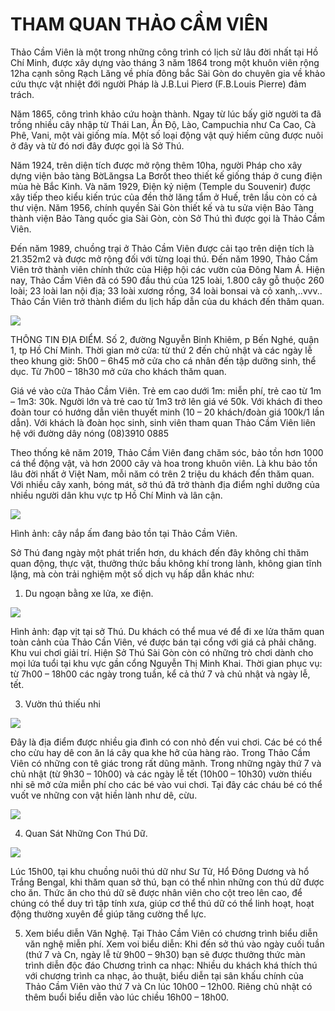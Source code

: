 # THAM QUAN THẢO CẦM VIÊN
Thảo Cầm Viên là một trong những công trình có lịch sử lâu đời nhất tại Hồ Chí Minh, được xây dựng vào tháng 3 năm 1864 trong một khuôn viên rộng 12ha cạnh sông Rạch Lăng về phía đông bắc Sài Gòn do chuyên gia về khảo cứu thực vật nhiệt đới người Pháp là J.B.Lui Pierơ (F.B.Louis Pierre) đảm trách.

Năm 1865, công trình khảo cứu hoàn thành. Ngay từ lúc bấy giờ người ta đã trồng nhiều cây nhập từ Thái Lan, Ấn Độ, Lào, Campuchia như Ca Cao, Cà Phê, Vani, một vài giống mía. Một số loại động vật quý hiếm cũng được nuôi ở đây và từ đó nơi đây được gọi là Sở Thú.

Năm 1924, trên diện tích được mở rộng thêm 10ha, người Pháp cho xây dựng viện bảo tàng BờLăngsa La Bơrốt theo thiết kế giống tháp ở cung điện mùa hè Bắc Kinh. Và năm 1929, Điện kỷ niệm (Temple du Souvenir) được xây tiếp theo kiểu kiến trúc của đền thờ lăng tẩm ở Huế, trên lầu còn có cả thư viện. Năm 1956, chính quyền Sài Gòn thiết kế và tu sửa viện Bảo Tàng thành viện Bảo Tàng quốc gia Sài Gòn, còn Sở Thú thì được gọi là Thảo Cầm Viên.

Đến năm 1989, chuồng trại ở Thảo Cầm Viên được cải tạo trên diện tích là 21.352m2 và được mở rộng đối với từng loại thú. Đến năm 1990, Thảo Cầm Viên trở thành viên chính thức của Hiệp hội các vườn của Đông Nam Á. Hiện nay, Thảo Cầm Viên đã có 590 đầu thú của 125 loài, 1.800 cây gỗ thuộc 260 loài; 23 loài lan nội địa; 33 loài xương rồng, 34 loài bonsai và cỏ xanh,..vvv.. Thảo Cần Viên trở thành điểm du lịch hấp dẫn của du khách đến thăm quan.

<img src="https://dulichviet.net.vn/wp-content/uploads/2019/04/thao-cam-vien-0.jpg">

THÔNG TIN ĐỊA ĐIỂM.
Số 2, đường Nguyễn Bỉnh Khiêm, p Bến Nghé, quận 1, tp Hồ Chí Minh.
Thời gian mở cửa: từ thứ 2 đến chủ nhật và các ngày lễ theo khung giờ: 5h00 – 6h45 mở cửa cho cá nhân đến tập dưỡng sinh, thể dục.
Từ 7h00 – 18h30 mở cửa cho khách thăm quan.

Giá vé vào cửa Thảo Cầm Viên.
Trẻ em cao dưới 1m: miễn phí, trẻ cao từ 1m – 1m3: 30k.
Người lớn và trẻ cao từ 1m3 trở lên giá vé 50k.
Với khách đi theo đoàn tour có hướng dẫn viên thuyết minh (10 – 20 khách/đoàn giá 100k/1 lần dẫn).
Với khách là đoàn học sinh, sinh viên tham quan Thảo Cầm Viên liên hệ với đường dây nóng (08)3910 0885

Theo thống kê năm 2019, Thảo Cầm Viên đang chăm sóc, bảo tồn hơn 1000 cá thể động vật, và hơn 2000 cây và hoa trong khuôn viên. Là khu bảo tồn lâu đời nhất ở Việt Nam, mỗi năm có trên 2 triệu du khách đến thăm quan. Với nhiều cây xanh, bóng mát, sở thú đã trở thành địa điểm nghỉ dưỡng của nhiều người dân khu vực tp Hồ Chí Minh và lân cận.

<img src="https://dulichviet.net.vn/wp-content/uploads/2019/04/thao-cam-vien-5.jpg">

Hình ảnh: cây nắp ấm đang bảo tồn tại Thảo Cầm Viên.

Sở Thú đang ngày một phát triển hơn, du khách đến đây không chỉ thăm quan động, thực vật, thưởng thức bầu không khí trong lành, không gian tĩnh lặng, mà còn trải nghiệm một số dịch vụ hấp dẫn khác như:

1. Du ngoạn bằng xe lửa, xe điện.

<img src="https://i.ytimg.com/vi/PVu4DvmDUQM/maxresdefault.jpg">

Hình ảnh: đạp vịt tại sở Thú.
Du khách có thể mua vé để đi xe lửa thăm quan toàn cảnh của Thảo Cần Viên, vé được bán tại cổng với giá cả phải chăng.
Khu vui chơi giải trí.
Hiện Sở Thú Sài Gòn còn có những trò chơi dành cho mọi lứa tuổi tại khu vực gần cổng Nguyễn Thị Minh Khai.
Thời gian phục vụ: từ 7h00 – 18h00 các ngày trong tuần, kể cả thứ 7 và chủ nhật và ngày lễ, tết.

3. Vườn thú thiếu nhi
<img src="https://dulichviet.net.vn/wp-content/uploads/2019/04/thao-cam-vien-4.jpg">

Đây là địa điểm được nhiều gia đình có con nhỏ đến vui chơi. Các bé có thể cho cừu hay dê con ăn lá cây qua khe hở của hàng rào.
Trong Thảo Cầm Viên có những con tê giác trong rất dũng mãnh.
Trong những ngày thứ 7 và chủ nhật (từ 9h30 – 10h00) và các ngày lễ tết (10h00 – 10h30) vườn thiếu nhi sẽ mở cửa miễn phí cho các bé vào vui chơi. Tại đây các cháu bé có thể vuốt ve những con vật hiền lành như dê, cừu.

<img src="https://phuotdi.vn/wp-content/uploads/2020/01/dong-vat-thao-cam-vien.jpg">

4. Quan Sát Những Con Thú Dữ.
<img src="https://dulichviet.net.vn/wp-content/uploads/2019/04/thao-cam-vien-1.jpg">

Lúc 15h00, tại khu chuồng nuôi thú dữ như Sư Tử, Hổ Đông Dương và hổ Trắng Bengal, khi thăm quan sở thú, bạn có thể nhìn những con thú dữ được cho ăn. Thức ăn cho thú dữ sẽ được nhân viên cho cột treo lên cao, để chúng có thể duy trì tập tính xưa, giúp cơ thể thú dữ có thể linh hoạt, hoạt động thường xuyên để giúp tăng cường thể lực.

5. Xem biểu diễn Văn Nghệ.
Tại Thảo Cầm Viên có chương trình biểu diễn văn nghệ miễn phí.
Xem voi biểu diễn: Khi đến sở thú vào ngày cuối tuần (thứ 7 và Cn, ngày lễ từ 9h00 – 9h30) bạn sẽ được thưởng thức màn trình diễn độc đáo
Chương trình ca nhạc: Nhiều du khách khá thích thú với chương trình ca nhạc, ảo thuật, biểu diễn tại sân khấu chính của Thảo Cầm Viên vào thứ 7 và Cn lúc 10h00 – 12h00. Riêng chủ nhật có thêm buổi biểu diễn vào lúc chiều 16h00 – 18h00.
